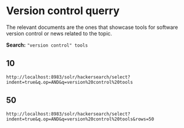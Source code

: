 # Version control querry

The relevant documents are the ones that showcase tools for software version
control or news related to the topic.

**Search:** `"version control" tools`

## 10

`http://localhost:8983/solr/hackersearch/select?indent=true&q.op=AND&q=version%20control%20tools`

## 50

`http://localhost:8983/solr/hackersearch/select?indent=true&q.op=AND&q=version%20control%20tools&rows=50`
